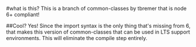 #what is this?
This is a branch of common-classes by tbremer that is node 6+ compliant!

##Cool?
Yes! Since the import syntax is the only thing that's missing from 6, that makes this version of common-classes that can be used in LTS support environments. This will eliminate the compile step entirely.
